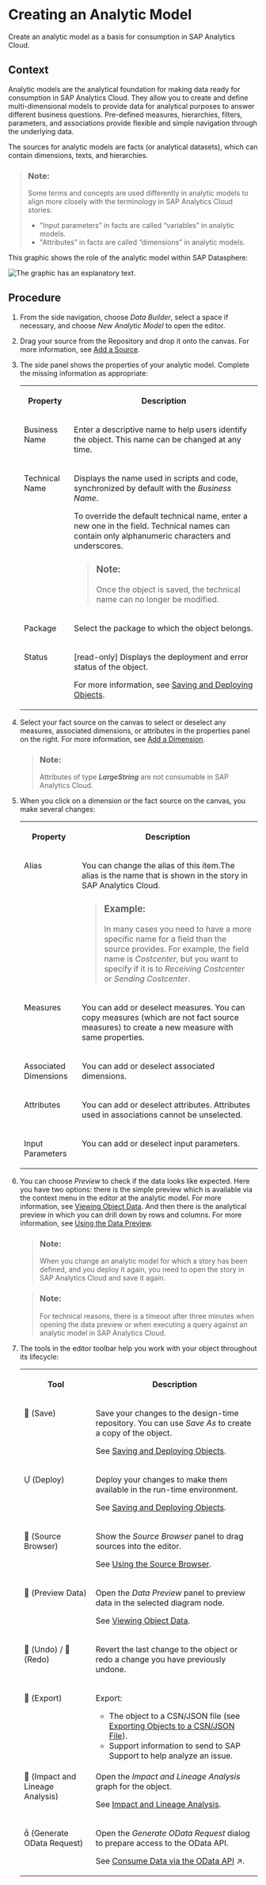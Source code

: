 <!-- loioe5fbe9e2cb93484dab8b1963145e565f -->

<link rel="stylesheet" type="text/css" href="../css/sap-icons.css"/>

# Creating an Analytic Model

Create an analytic model as a basis for consumption in SAP Analytics Cloud.



## Context

Analytic models are the analytical foundation for making data ready for consumption in SAP Analytics Cloud. They allow you to create and define multi-dimensional models to provide data for analytical purposes to answer different business questions. Pre-defined measures, hierarchies, filters, parameters, and associations provide flexible and simple navigation through the underlying data.

The sources for analytic models are facts \(or analytical datasets\), which can contain dimensions, texts, and hierarchies.

> ### Note:  
> Some terms and concepts are used differently in analytic models to align more closely with the terminology in SAP Analytics Cloud stories:
> 
> -   "Input parameters” in facts are called “variables” in analytic models.
> -   "Attributes” in facts are called “dimensions” in analytic models.

This graphic shows the role of the analytic model within SAP Datasphere:

![The graphic has an explanatory text.](images/DWC_-_analytic_model_new_db30cbc.png)



## Procedure

1.  From the side navigation, choose *Data Builder*, select a space if necessary, and choose *New Analytic Model* to open the editor.

2.  Drag your source from the Repository and drop it onto the canvas. For more information, see [Add a Source](add-a-source-27075ee.md).

3.  The side panel shows the properties of your analytic model. Complete the missing information as appropriate:


    <table>
    <tr>
    <th valign="top">

    Property
    
    </th>
    <th valign="top">

    Description
    
    </th>
    </tr>
    <tr>
    <td valign="top">
    
    Business Name
    
    </td>
    <td valign="top">
    
    Enter a descriptive name to help users identify the object. This name can be changed at any time.
    
    </td>
    </tr>
    <tr>
    <td valign="top">
    
    Technical Name
    
    </td>
    <td valign="top">
    
    Displays the name used in scripts and code, synchronized by default with the *Business Name*.

    To override the default technical name, enter a new one in the field. Technical names can contain only alphanumeric characters and underscores.

    > ### Note:  
    > Once the object is saved, the technical name can no longer be modified.


    
    </td>
    </tr>
    <tr>
    <td valign="top">
    
    Package
    
    </td>
    <td valign="top">
    
    Select the package to which the object belongs.
    
    </td>
    </tr>
    <tr>
    <td valign="top">
    
    Status
    
    </td>
    <td valign="top">
    
    \[read-only\] Displays the deployment and error status of the object.

    For more information, see [Saving and Deploying Objects](../saving-and-deploying-objects-7c0b560.md).
    
    </td>
    </tr>
    </table>
    
4.  Select your fact source on the canvas to select or deselect any measures, associated dimensions, or attributes in the properties panel on the right. For more information, see [Add a Dimension](add-a-dimension-4caf098.md).

    > ### Note:  
    > Attributes of type ***LargeString*** are not consumable in SAP Analytics Cloud.

5.  When you click on a dimension or the fact source on the canvas, you make several changes:


    <table>
    <tr>
    <th valign="top">

    Property
    
    </th>
    <th valign="top">

    Description
    
    </th>
    </tr>
    <tr>
    <td valign="top">
    
    Alias
    
    </td>
    <td valign="top">
    
    You can change the alias of this item.The alias is the name that is shown in the story in SAP Analytics Cloud.

    > ### Example:  
    > In many cases you need to have a more specific name for a field than the source provides. For example, the field name is *Costcenter*, but you want to specify if it is to *Receiving Costcenter* or *Sending Costcenter*.


    
    </td>
    </tr>
    <tr>
    <td valign="top">
    
    Measures
    
    </td>
    <td valign="top">
    
    You can add or deselect measures. You can copy measures \(which are not fact source measures\) to create a new measure with same properties.
    
    </td>
    </tr>
    <tr>
    <td valign="top">
    
    Associated Dimensions
    
    </td>
    <td valign="top">
    
    You can add or deselect associated dimensions.
    
    </td>
    </tr>
    <tr>
    <td valign="top">
    
    Attributes
    
    </td>
    <td valign="top">
    
    You can add or deselect attributes. Attributes used in associations cannot be unselected.
    
    </td>
    </tr>
    <tr>
    <td valign="top">
    
    Input Parameters
    
    </td>
    <td valign="top">
    
    You can add or deselect input parameters.
    
    </td>
    </tr>
    </table>
    
6.  You can choose *Preview* to check if the data looks like expected. Here you have two options: there is the simple preview which is available via the context menu in the editor at the analytic model. For more information, see [Viewing Object Data](../viewing-object-data-b338e4a.md). And then there is the analytical preview in which you can drill down by rows and columns. For more information, see [Using the Data Preview](using-the-data-preview-9f1fa73.md).

    > ### Note:  
    > When you change an analytic model for which a story has been defined, and you deploy it again, you need to open the story in SAP Analytics Cloud and save it again.

    > ### Note:  
    > For technical reasons, there is a timeout after three minutes when opening the data preview or when executing a query against an analytic model in SAP Analytics Cloud.

7.  The tools in the editor toolbar help you work with your object throughout its lifecycle:


    <table>
    <tr>
    <th valign="top">

    Tool
    
    </th>
    <th valign="top">

    Description
    
    </th>
    </tr>
    <tr>
    <td valign="top">
    
    <span class="FPA-icons-V3"></span> \(Save\)
    
    </td>
    <td valign="top">
    
    Save your changes to the design-time repository. You can use *Save As* to create a copy of the object. 

    See [Saving and Deploying Objects](../saving-and-deploying-objects-7c0b560.md).
    
    </td>
    </tr>
    <tr>
    <td valign="top">
    
    <span class="SAP-icons-V5"></span> \(Deploy\)
    
    </td>
    <td valign="top">
    
    Deploy your changes to make them available in the run-time environment.

    See [Saving and Deploying Objects](../saving-and-deploying-objects-7c0b560.md).
    
    </td>
    </tr>
    <tr>
    <td valign="top">
    
    <span class="FPA-icons-V3"></span> \(Source Browser\)
    
    </td>
    <td valign="top">
    
    Show the *Source Browser* panel to drag sources into the editor. 

    See [Using the Source Browser](../using-the-source-browser-7d2b21d.md).
    
    </td>
    </tr>
    <tr>
    <td valign="top">
    
    <span class="FPA-icons-V3"></span> \(Preview Data\)
    
    </td>
    <td valign="top">
    
    Open the *Data Preview* panel to preview data in the selected diagram node. 

    See [Viewing Object Data](../viewing-object-data-b338e4a.md).
    
    </td>
    </tr>
    <tr>
    <td valign="top">
    
    <span class="FPA-icons-V3"></span> \(Undo\) / <span class="FPA-icons-V3"></span> \(Redo\)
    
    </td>
    <td valign="top">
    
    Revert the last change to the object or redo a change you have previously undone.
    
    </td>
    </tr>
    <tr>
    <td valign="top">
    
    <span class="FPA-icons-V3"></span> \(Export\)
    
    </td>
    <td valign="top">
    
    Export:

    -   The object to a CSN/JSON file \(see [Exporting Objects to a CSN/JSON File](../Creating-Finding-Sharing-Objects/exporting-objects-to-a-csn-json-file-3916101.md)\).
    -   Support information to send to SAP Support to help analyze an issue.


    
    </td>
    </tr>
    <tr>
    <td valign="top">
    
    <span class="FPA-icons-V3"></span> \(Impact and Lineage Analysis\)
    
    </td>
    <td valign="top">
    
    Open the *Impact and Lineage Analysis* graph for the object. 

    See [Impact and Lineage Analysis](../impact-and-lineage-analysis-9da4892.md).
    
    </td>
    </tr>
    <tr>
    <td valign="top">
    
    <span class="SAP-icons-TNT-V3"></span> \(Generate OData Request\)
    
    </td>
    <td valign="top">
    
    Open the *Generate OData Request* dialog to prepare access to the OData API. 

    See [Consume Data via the OData API](https://help.sap.com/viewer/43509d67b8b84e66a30851e832f66911/cloud/en-US/7a453609c8694b029493e7d87e0de60a.html "You can connect to the OData API and consume data exposed as views or analytic models in SAP Analytics Cloud and other clients, tools, and apps that are capable of accessing an OData service and authenticating via an OAuth client.") :arrow_upper_right:.
    
    </td>
    </tr>
    </table>
    

